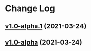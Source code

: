 # Change Log

## [v1.0-alpha.1](https://github.com/thewizardplusplus/go-exercises-backend/tree/v1.0-alpha.1) (2021-03-24)

## [v1.0-alpha](https://github.com/thewizardplusplus/go-exercises-backend/tree/v1.0-alpha) (2021-03-24)
